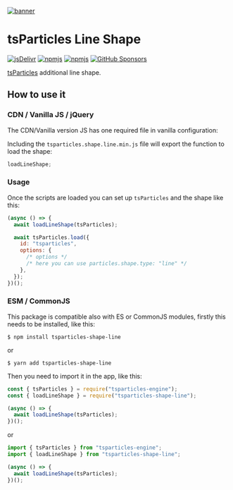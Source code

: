 [![banner](https://particles.js.org/images/banner2.png)](https://particles.js.org)

# tsParticles Line Shape

[![jsDelivr](https://data.jsdelivr.com/v1/package/npm/tsparticles-shape-line/badge)](https://www.jsdelivr.com/package/npm/tsparticles-shape-line)
[![npmjs](https://badge.fury.io/js/tsparticles-shape-line.svg)](https://www.npmjs.com/package/tsparticles-shape-line)
[![npmjs](https://img.shields.io/npm/dt/tsparticles-shape-line)](https://www.npmjs.com/package/tsparticles-shape-line) [![GitHub Sponsors](https://img.shields.io/github/sponsors/matteobruni)](https://github.com/sponsors/matteobruni)

[tsParticles](https://github.com/matteobruni/tsparticles) additional line shape.

## How to use it

### CDN / Vanilla JS / jQuery

The CDN/Vanilla version JS has one required file in vanilla configuration:

Including the `tsparticles.shape.line.min.js` file will export the function to load the shape:

```javascript
loadLineShape;
```

### Usage

Once the scripts are loaded you can set up `tsParticles` and the shape like this:

```javascript
(async () => {
  await loadLineShape(tsParticles);

  await tsParticles.load({
    id: "tsparticles",
    options: {
      /* options */
      /* here you can use particles.shape.type: "line" */
    },
  });
})();
```

### ESM / CommonJS

This package is compatible also with ES or CommonJS modules, firstly this needs to be installed, like this:

```shell
$ npm install tsparticles-shape-line
```

or

```shell
$ yarn add tsparticles-shape-line
```

Then you need to import it in the app, like this:

```javascript
const { tsParticles } = require("tsparticles-engine");
const { loadLineShape } = require("tsparticles-shape-line");

(async () => {
  await loadLineShape(tsParticles);
})();
```

or

```javascript
import { tsParticles } from "tsparticles-engine";
import { loadLineShape } from "tsparticles-shape-line";

(async () => {
  await loadLineShape(tsParticles);
})();
```
